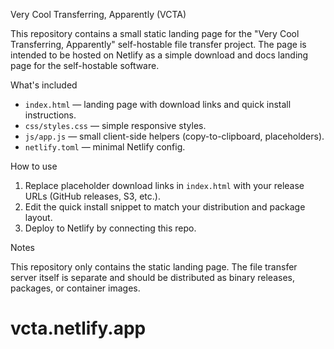 Very Cool Transferring, Apparently (VCTA)

This repository contains a small static landing page for the "Very Cool Transferring, Apparently" self-hostable file transfer project. The page is intended to be hosted on Netlify as a simple download and docs landing page for the self-hostable software.

What's included

- `index.html` — landing page with download links and quick install instructions.
- `css/styles.css` — simple responsive styles.
- `js/app.js` — small client-side helpers (copy-to-clipboard, placeholders).
- `netlify.toml` — minimal Netlify config.

How to use

1. Replace placeholder download links in `index.html` with your release URLs (GitHub releases, S3, etc.).
2. Edit the quick install snippet to match your distribution and package layout.
3. Deploy to Netlify by connecting this repo.

Notes

This repository only contains the static landing page. The file transfer server itself is separate and should be distributed as binary releases, packages, or container images.
# vcta.netlify.app
